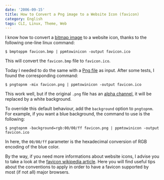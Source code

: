 ```yaml
---
date: '2006-09-15'
title: How to Convert a Png image to a Website Icon (favicon)
category: English
tags: CLI, Linux, Theme, Web
---
```


I know how to convert a [bitmap image](https://en.wikipedia.org/wiki/Windows_bitmap) to a website icon, thanks to the following one-line linux command:

```shell-session
$ bmptoppm favicon.bmp | ppmtowinicon -output favicon.ico
```

This will convert the `favicon.bmp` file to `favicon.ico`.

Today I needed to do the same with a [Png file](https://en.wikipedia.org/wiki/Png) as input. After some tests, I found the corresponding command:

```shell-session
$ pngtopnm -mix favicon.png | ppmtowinicon -output favicon.ico
```

This work well, but if the original `.png` file has an [alpha channel](https://en.wikipedia.org/wiki/Alpha_channel), it will be replaced by a white background.

To override this default behaviour, add the `background` option to `pngtopnm`. For example, if you want a blue background, the command to use is the following:

```shell-session
$ pngtopnm -background=rgb:00/00/ff favicon.png | ppmtowinicon -output favicon.ico
```

In here, the `00/00/ff` parameter is the hexadecimal conversion of RGB encoding of the blue color.

By the way, if you need more informations about website icons, I advise you to take a look at the [favicon wikipedia article](https://en.wikipedia.org/wiki/Favicon). Here you will find useful tips about the conventions to apply in order to have a favicon supported by most (if not all) major browsers.
